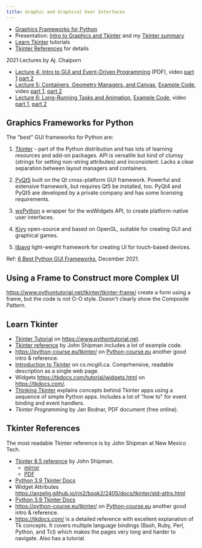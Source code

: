 ```yaml
---
title: Graphic and Graphical User Interfaces
---
```


- [Graphics Frameworks for Python](#graphics-frameworks-for-python)
- Presentation: [Intro to Graphics and Tkinter](graphics-intro.pdf) and my [Tkinter summary](tkinter) 
- [Learn Tkinter](#learn-tkinter) tutorials
- [Tkinter References](#tkinter-references) for details

2021 Lectures by Aj. Chaiporn

- [Lecture 4: Intro to GUI and Event-Driven Programming](https://drive.google.com/file/d/1PBhFr_VP2o_RVflNswjKMYKKWqUwuBEi/view) (PDF),
  video [part 1](https://drive.google.com/file/d/1BS6b7yPFyGw0_Ck20AG138TIYb5u1mhC/view) [part 2](https://drive.google.com/file/d/1RmJ77xUHExMdKAnpMA49vKGf1AJ874nm/view)
- [Lecture 5: Containers, Geometry Managers, and Canvas](https://drive.google.com/file/d/1rT6uxvFJdTvT33FNWLgW9JwGp9Idyy21/view),
  [Example Code](https://docs.google.com/document/d/1dHkmmMn1RtHe4-LZJjCQo3OmJwMYI4X2EdcFTg_7m10/),
  video [part 1](https://drive.google.com/file/d/1cT7V3v5t3oUmntG5BEN2NaOak2Aq4GZi/view), [part 2](https://drive.google.com/file/d/1Yo0zxMEOB3T7QIC9V1HadKKk3g8cW8xL/view)    
- [Lecture 6: Long-Running Tasks and Animation](https://drive.google.com/file/d/1sjtnCrT0O5Hya3kZ45axSa8oylXJ_6_S/view),
  [Example Code](https://docs.google.com/document/d/1LJ5YwK96rnlFvQRRQhv-jATgYLdAVkjTIMITeiqToFc/),
  video [part 1](https://drive.google.com/file/d/1icC_v8kMiS_mAlhC6D__fGv15sgrcFVF/view), [part 2](https://drive.google.com/file/d/1eg1Ei_HQaop8U2Jf1EDU5Uk-_PnOv60t/view)


## Graphics Frameworks for Python

The "best" GUI frameworks for Python are:

1. [Tkinter][Tkinter] - part of the Python distribution and has lots of learning resources and add-on packages.  API is versatile but kind of clumsy (strings for setting non-string attributes) and inconsistent. Lacks a clear separation between layout managers and containers.  

2. [PyQt5][PyQt5] built on the Qt cross-platform GUI framework.  Powerful and extensive framework, but requires Qt5 be installed, too. PyQt4 and PyQt5 are developed by a private company and has some licensing requirements.

3. [wxPython][wxPython] a wrapper for the wsWidgets API, to create platform-native user interfaces.

4. [Kivy][Kivy] open-source and based on OpenGL, suitable for creating GUI and graphical games.

5. [libavg][libavg] light-weight framework for creating UI for touch-based devices.

Ref: [6 Best Python GUI Frameworks](https://pythongui.org/6-best-python-gui-frameworks-in-2021/), December 2021.

[Tkinter]: https://wiki.python.org/moin/TkInter
[PyQt5]: https://www.riverbankcomputing.com/software/pyqt/
[wxPython]: https://wxpython.org/
[Kivy]: https://kivy.org/
[libavg]: https://www.libavg.de/site/


## Using a Frame to Construct more Complex UI

<https://www.pythontutorial.net/tkinter/tkinter-frame/> create a form using a frame, but the code is not O-O style. Doesn't clearly show the Composite Pattern.

## Learn Tkinter

- [Tkinter Tutorial](https://www.pythontutorial.net/tkinter) on <https://www.pythontutorial.net>.
- [Tkinter reference](https://tkdocs.com/shipman/) by John Shipman includes a lot of example code.
- <https://python-course.eu/tkinter/> on [Python-course.eu](https://python-course.eu) another good intro & reference.
- [Introduction to Tkinter](https://www.cs.mcgill.ca/~hv/classes/MS/TkinterPres/) on cs.mcgill.ca.  Comprhensive, readable description as a single web page.
- Widgets <https://tkdocs.com/tutorial/widgets.html> on <https://tkdocs.com/>.
- [Thinking Tkinter](http://thinkingtkinter.sourceforge.net/) explains concepts behind Tkinter apps using a sequence of simple Python apps. Includes a lot of "how to" for event binding and event handlers.
- *Tkinter Programming* by Jan Bodnar, PDF document (free online).


## Tkinter References

The most readable Tkinter reference is by John Shipman at New Mexico Tech.

- [Tkinter 8.5 reference](https://tkdocs.com/shipman/) by John Shipman.
  - [mirror](https://anzeljg.github.io/rin2/book2/2405/docs/tkinter/index.html)
  - [PDF](https://tkdocs.com/shipman/tkinter.pdf)
- [Python 3.9 Tkinter Docs](https://docs.python.org/3.9/library/tkinter.html)
- Widget Attributes <https://anzeljg.github.io/rin2/book2/2405/docs/tkinter/std-attrs.html>
- [Python 3.9 Tkinter Docs](https://docs.python.org/3.9/library/tkinter.html)
- <https://python-course.eu/tkinter/> on [Python-course.eu](https://python-course.eu) another good intro & reference.
- <https://tkdocs.com/> is a detailed reference with excellent explanation of Tk concepts. It covers multiple language bindings (Bash, Ruby, Perl, Python, and Tcl) which makes the pages very long and harder to navigate. Also has a tutorial.

